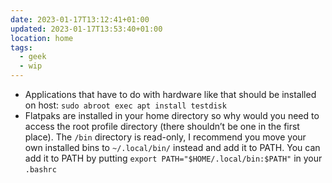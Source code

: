 ```yaml
---
date: 2023-01-17T13:12:41+01:00
updated: 2023-01-17T13:53:40+01:00
location: home
tags:
  - geek
  - wip
---
```

- Applications that have to do with hardware like that should be installed on host: `sudo abroot exec apt install testdisk`
- Flatpaks are installed in your home directory so why would you need to access the root profile directory (there shouldn’t be one in the first place). The `/bin` directory is read-only, I recommend you move your own installed bins to `~/.local/bin/` instead and add it to PATH. You can add it to PATH by putting `export PATH="$HOME/.local/bin:$PATH"` in your `.bashrc`